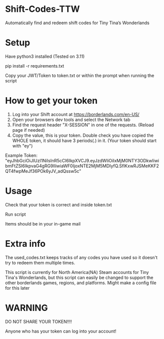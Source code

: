 # Shift-Codes-TTW
Automatically find and redeem shift codes for Tiny Tina’s Wonderlands

# Setup
Have python3 installed (Tested on 3.11)

pip install -r requirements.txt

Copy your JWT/Token to token.txt or within the prompt when running the script

# How to get your token
1. Log into your Shift account at https://borderlands.com/en-US/
2. Open your browsers dev tools and select the Network tab
3. Find the request header "X-SESSION" in one of the requests. (Reload page if needed)
4. Copy the value, this is your token. Double check you have copied the WHOLE token, it should have 3 periods(.) in it. (Your token should start with "ey")

Example Token: "eyJhbGciOiJIUzI1NiIsInR5cCI6IkpXVCJ9.eyJzdWIiOiIxMjM0NTY3ODkwIiwibmFtZSI6IkpvaG4gRG9lIiwiaWF0IjoxNTE2MjM5MDIyfQ.SflKxwRJSMeKKF2QT4fwpMeJf36POk6yJV_adQssw5c"

# Usage
Check that your token is correct and inside token.txt

Run script

Items should be in your in-game mail

# Extra info
The used_codes.txt keeps tracks of any codes you have used so it doesn't try to redeem them multiple times. 

This script is currently for North America(NA) Steam accounts for Tiny Tina's Wonderlands, but this script can easily be changed to support the other borderlands games,
regions, and platforms. Might make a config file for this later

# WARNING
DO NOT SHARE YOUR TOKEN!!!!

Anyone who has your token can log into your account!
